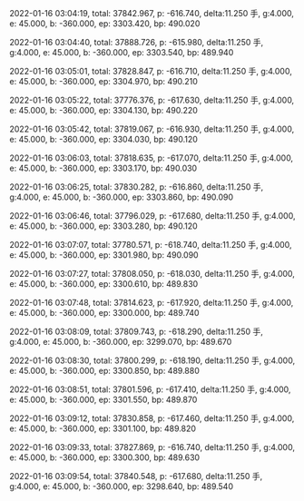2022-01-16 03:04:19, total: 37842.967, p: -616.740, delta:11.250 手, g:4.000, e: 45.000, b: -360.000, ep: 3303.420, bp: 490.020

2022-01-16 03:04:40, total: 37888.726, p: -615.980, delta:11.250 手, g:4.000, e: 45.000, b: -360.000, ep: 3303.540, bp: 489.940

2022-01-16 03:05:01, total: 37828.847, p: -616.710, delta:11.250 手, g:4.000, e: 45.000, b: -360.000, ep: 3304.970, bp: 490.210

2022-01-16 03:05:22, total: 37776.376, p: -617.630, delta:11.250 手, g:4.000, e: 45.000, b: -360.000, ep: 3304.130, bp: 490.220

2022-01-16 03:05:42, total: 37819.067, p: -616.930, delta:11.250 手, g:4.000, e: 45.000, b: -360.000, ep: 3304.030, bp: 490.120

2022-01-16 03:06:03, total: 37818.635, p: -617.070, delta:11.250 手, g:4.000, e: 45.000, b: -360.000, ep: 3303.170, bp: 490.030

2022-01-16 03:06:25, total: 37830.282, p: -616.860, delta:11.250 手, g:4.000, e: 45.000, b: -360.000, ep: 3303.860, bp: 490.090

2022-01-16 03:06:46, total: 37796.029, p: -617.680, delta:11.250 手, g:4.000, e: 45.000, b: -360.000, ep: 3303.280, bp: 490.120

2022-01-16 03:07:07, total: 37780.571, p: -618.740, delta:11.250 手, g:4.000, e: 45.000, b: -360.000, ep: 3301.980, bp: 490.090

2022-01-16 03:07:27, total: 37808.050, p: -618.030, delta:11.250 手, g:4.000, e: 45.000, b: -360.000, ep: 3300.610, bp: 489.830

2022-01-16 03:07:48, total: 37814.623, p: -617.920, delta:11.250 手, g:4.000, e: 45.000, b: -360.000, ep: 3300.000, bp: 489.740

2022-01-16 03:08:09, total: 37809.743, p: -618.290, delta:11.250 手, g:4.000, e: 45.000, b: -360.000, ep: 3299.070, bp: 489.670

2022-01-16 03:08:30, total: 37800.299, p: -618.190, delta:11.250 手, g:4.000, e: 45.000, b: -360.000, ep: 3300.850, bp: 489.880

2022-01-16 03:08:51, total: 37801.596, p: -617.410, delta:11.250 手, g:4.000, e: 45.000, b: -360.000, ep: 3301.550, bp: 489.870

2022-01-16 03:09:12, total: 37830.858, p: -617.460, delta:11.250 手, g:4.000, e: 45.000, b: -360.000, ep: 3301.100, bp: 489.820

2022-01-16 03:09:33, total: 37827.869, p: -616.740, delta:11.250 手, g:4.000, e: 45.000, b: -360.000, ep: 3300.300, bp: 489.630

2022-01-16 03:09:54, total: 37840.548, p: -617.680, delta:11.250 手, g:4.000, e: 45.000, b: -360.000, ep: 3298.640, bp: 489.540